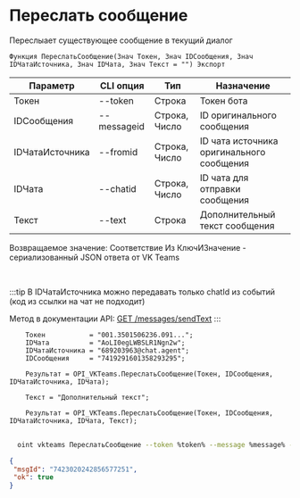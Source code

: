 ﻿---
sidebar_position: 8
---

# Переслать сообщение
 Переслыает существующее сообщение в текущий диалог



`Функция ПереслатьСообщение(Знач Токен, Знач IDСообщения, Знач IDЧатаИсточника, Знач IDЧата, Знач Текст = "") Экспорт`

  | Параметр | CLI опция | Тип | Назначение |
  |-|-|-|-|
  | Токен | --token | Строка | Токен бота |
  | IDСообщения | --messageid | Строка, Число | ID оригинального сообщения |
  | IDЧатаИсточника | --fromid | Строка, Число | ID чата источника оригинального сообщения |
  | IDЧата | --chatid | Строка, Число | ID чата для отправки сообщения |
  | Текст | --text | Строка | Дополнительный текст сообщения |

  
  Возвращаемое значение:   Соответствие Из КлючИЗначение - сериализованный JSON ответа от VK Teams

<br/>

:::tip
В IDЧатаИсточника можно передавать только chatId из событий (код из ссылки на чат не подходит)

 Метод в документации API: [GET /messages/sendText](https://teams.vk.com/botapi/#/messages/get_messages_sendText)
:::
<br/>


```bsl title="Пример кода"
    Токен           = "001.3501506236.091...";
    IDЧата          = "AoLI0egLWBSLR1Ngn2w";
    IDЧатаИсточника = "689203963@chat.agent";
    IDСообщения     = "7419291601358293295";

    Результат = OPI_VKTeams.ПереслатьСообщение(Токен, IDСообщения, IDЧатаИсточника, IDЧата);

    Текст = "Дополнительный текст";

    Результат = OPI_VKTeams.ПереслатьСообщение(Токен, IDСообщения, IDЧатаИсточника, IDЧата, Текст);
```



```sh title="Пример команды CLI"
    
  oint vkteams ПереслатьСообщение --token %token% --message %message% --fromid %fromid% --chatid %chatid% --text %text%

```

```json title="Результат"
{
 "msgId": "7423020242856577251",
 "ok": true
}
```
